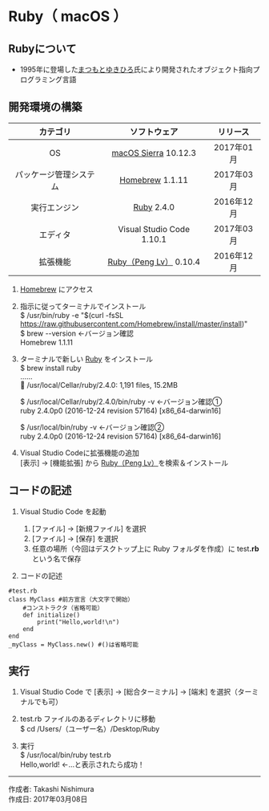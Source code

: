 # Ruby（ macOS ）

## Rubyについて

* 1995年に登場した[まつもとゆきひろ](http://bit.ly/2a8pfxb)氏により開発されたオブジェクト指向プログラミング言語

## 開発環境の構築

|カテゴリ|ソフトウェア|リリース|
|:--:|:--:|:--:|
|OS|[macOS Sierra](https://ja.wikipedia.org/wiki/MacOS_Sierra) 10.12.3|2017年01月|
|パッケージ管理システム|[Homebrew](http://bit.ly/2mr4lzk) 1.1.11|2017年03月|
|実行エンジン|[Ruby](https://www.ruby-lang.org/ja/) 2.4.0|2016年12月|
|エディタ|Visual Studio Code 1.10.1|2017年03月|
|拡張機能|[Ruby（Peng Lv）](https://marketplace.visualstudio.com/items?itemName=rebornix.Ruby) 0.10.4|2016年12月|

1. [Homebrew](https://brew.sh/index_ja.html) にアクセス

1. 指示に従ってターミナルでインストール  
    $ /usr/bin/ruby -e "$(curl -fsSL https://raw.githubusercontent.com/Homebrew/install/master/install)"  
    $ brew --version ←バージョン確認  
    Homebrew 1.1.11

1. ターミナルで新しい [Ruby](http://www.ruby-lang.org/ja/documentation/installation/) をインストール  
    $ brew install ruby  
    ……  
    🍺  /usr/local/Cellar/ruby/2.4.0: 1,191 files, 15.2MB

    $ /usr/local/Cellar/ruby/2.4.0/bin/ruby -v ←バージョン確認①  
    ruby 2.4.0p0 (2016-12-24 revision 57164) [x86_64-darwin16]  

    $ /usr/local/bin/ruby -v ←バージョン確認②  
    ruby 2.4.0p0 (2016-12-24 revision 57164) [x86_64-darwin16]

1. Visual Studio Codeに拡張機能の追加  
    [表示] → [機能拡張] から [Ruby（Peng Lv）](https://marketplace.visualstudio.com/items?itemName=rebornix.Ruby)を検索＆インストール

## コードの記述

1. Visual Studio Code を起動
    1. [ファイル] → [新規ファイル] を選択
    1. [ファイル] → [保存] を選択
    1. 任意の場所（今回はデスクトップ上に Ruby フォルダを作成）に test<b>.rb</b> という名で保存  

1. コードの記述
```
#test.rb
class MyClass #前方宣言（大文字で開始）
    #コンストラクタ（省略可能）
    def initialize()
        print("Hello,world!\n")
    end
end
_myClass = MyClass.new() #()は省略可能
```

## 実行

1. Visual Studio Code で [表示] → [総合ターミナル] → [端末] を選択（ターミナルでも可）

1. test.rb ファイルのあるディレクトリに移動  
$ cd /Users/（ユーザー名）/Desktop/Ruby

1. 実行  
$ /usr/local/bin/ruby test.rb  
Hello,world! ←…と表示されたら成功！  

***
作成者: Takashi Nishimura  
作成日: 2017年03月08日